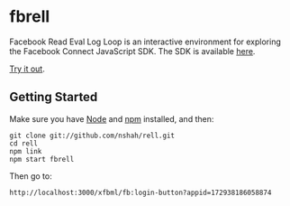 fbrell
======

Facebook Read Eval Log Loop is an interactive environment for exploring the
Facebook Connect JavaScript SDK. The SDK is available
[here](http://github.com/facebook/connect-js).

[Try it out](http://fbrell.com/xfbml/fb:login-button).

Getting Started
---------------

Make sure you have [Node](http://nodejs.org/) and
[npm](https://github.com/isaacs/npm) installed, and then:

    git clone git://github.com/nshah/rell.git
    cd rell
    npm link
    npm start fbrell

Then go to:

    http://localhost:3000/xfbml/fb:login-button?appid=172938186058874
